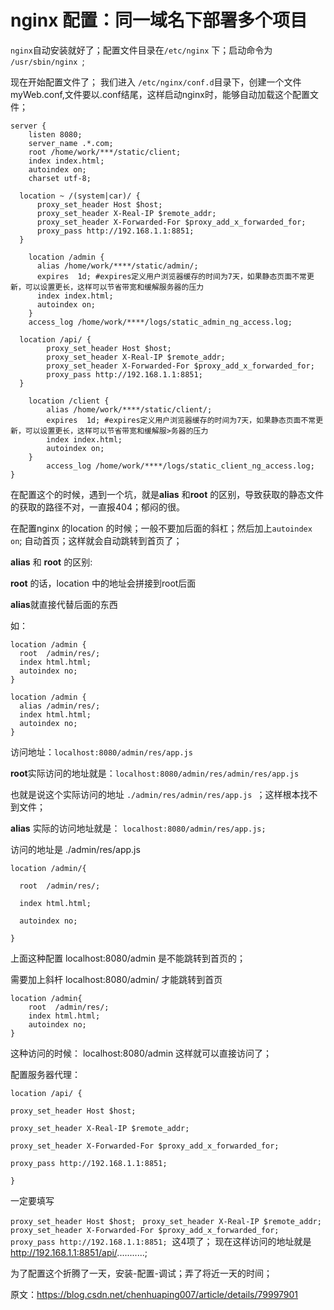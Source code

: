 # nginx 配置：同一域名下部署多个项目

`nginx`自动安装就好了；配置文件目录在`/etc/nginx` 下；启动命令为 `/usr/sbin/nginx `;

现在开始配置文件了； 我们进入 `/etc/nginx/conf.d`目录下，创建一个文件 myWeb.conf,文件要以.conf结尾，这样启动nginx时，能够自动加载这个配置文件；

```shell
server {
	listen 8080;
	server_name .*.com;
	root /home/work/***/static/client;
	index index.html;
	autoindex on;
	charset utf-8;
	
  location ~ /(system|car)/ {
      proxy_set_header Host $host;
      proxy_set_header X-Real-IP $remote_addr;
      proxy_set_header X-Forwarded-For $proxy_add_x_forwarded_for;
      proxy_pass http://192.168.1.1:8851;
  }

	location /admin {
      alias /home/work/****/static/admin/;
      expires  1d; #expires定义用户浏览器缓存的时间为7天，如果静态页面不常更新，可以设置更长，这样可以节省带宽和缓解服务器的压力
      index index.html;
      autoindex on;
	}
	access_log /home/work/****/logs/static_admin_ng_access.log;
  
  location /api/ {
        proxy_set_header Host $host;
        proxy_set_header X-Real-IP $remote_addr;
        proxy_set_header X-Forwarded-For $proxy_add_x_forwarded_for;
        proxy_pass http://192.168.1.1:8851;
  }
    
    location /client {
        alias /home/work/****/static/client/;
        expires  1d; #expires定义用户浏览器缓存的时间为7天，如果静态页面不常更新，可以设置更长，这样可以节省带宽和缓解服>务器的压力
        index index.html;
        autoindex on;
    }
		access_log /home/work/****/logs/static_client_ng_access.log;
}

```

在配置这个的时候，遇到一个坑，就是**alias** 和**root** 的区别，导致获取的静态文件的获取的路径不对，一直报404；郁闷的很。

在配置nginx 的location 的时候；一般不要加后面的斜杠；然后加上`autoindex on`; 自动首页；这样就会自动跳转到首页了；

**alias** 和 **root** 的区别:

**root** 的话，location 中的地址会拼接到root后面

**alias**就直接代替后面的东西

如：

```shell
location /admin {
  root  /admin/res/;
  index html.html;
  autoindex no;
}

location /admin {
  alias /admin/res/;
  index html.html;
  autoindex no;
}
```

访问地址：`localhost:8080/admin/res/app.js`

**root**实际访问的地址就是：`localhost:8080/admin/res/admin/res/app.js`

也就是说这个实际访问的地址 `./admin/res/admin/res/app.js `；这样根本找不到文件；

**alias** 实际的访问地址就是： `localhost:8080/admin/res/app.js;`

访问的地址是  ./admin/res/app.js

```shell
location /admin/{

  root  /admin/res/;

  index html.html;

  autoindex no;

}
```

上面这种配置 localhost:8080/admin  是不能跳转到首页的；

需要加上斜杆 localhost:8080/admin/  才能跳转到首页

```shell
location /admin{
	root  /admin/res/;
	index html.html;
	autoindex no;
}
```

这种访问的时候： localhost:8080/admin  这样就可以直接访问了；

配置服务器代理：

```shell
location /api/ {

proxy_set_header Host $host;

proxy_set_header X-Real-IP $remote_addr;

proxy_set_header X-Forwarded-For $proxy_add_x_forwarded_for;

proxy_pass http://192.168.1.1:8851;

}
```

一定要填写

`proxy_set_header Host $host;`
` proxy_set_header X-Real-IP $remote_addr;`
`proxy_set_header X-Forwarded-For $proxy_add_x_forwarded_for;`
`proxy_pass http://192.168.1.1:8851;`
​
这4项了； 现在这样访问的地址就是  http://192.168.1.1:8851/api/...........;

为了配置这个折腾了一天，安装-配置-调试；弄了将近一天的时间；

原文：https://blog.csdn.net/chenhuaping007/article/details/79997901

